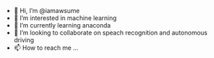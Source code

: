 - 👋 Hi, I’m @iamawsume
- 👀 I’m interested in machine learning
- 🌱 I’m currently learning anaconda
- 💞️ I’m looking to collaborate on speach recognition and autonomous driving
- 📫 How to reach me ...

<!---
iamawsume/iamawsume is a ✨ special ✨ repository because its `README.md` (this file) appears on your GitHub profile.
You can click the Preview link to take a look at your changes.
--->

